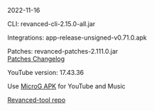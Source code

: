 2022-11-16
  
CLI: revanced-cli-2.15.0-all.jar  

Integrations: app-release-unsigned-v0.71.0.apk  

Patches: revanced-patches-2.111.0.jar  
[Patches Changelog](https://github.com/revanced/revanced-patches/releases/tag/v2.111.0)  

YouTube version: 17.43.36

Use [MicroG APK](https://github.com/inotia00/VancedMicroG/releases/latest/download/microg.apk) for YouTube and Music

[Revanced-tool repo](https://github.com/Kingsmanvn-Official/Revanced-tool)

